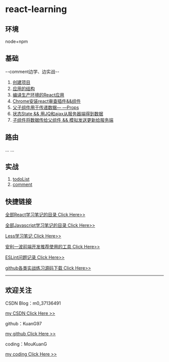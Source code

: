 # react-learning

## 环境
node+npm

## 基础
--comment边学、边实战--
1. [创建项目](https://blog.csdn.net/m0_37136491/article/details/81540232)
2. [应用的结构](https://blog.csdn.net/m0_37136491/article/details/81660651)
3. [编译生产环境的React应用](https://blog.csdn.net/m0_37136491/article/details/81661235)
4. [Chrome安装react审查插件&&组件](https://blog.csdn.net/m0_37136491/article/details/81662693)
5. [父子组件用于传递数据— —Props](https://blog.csdn.net/m0_37136491/article/details/81664137)
6. [状态State && 用JQ和ajax从服务器端得到数据](https://blog.csdn.net/m0_37136491/article/details/81666322)
7. [子组件将数据传给父组件 && 模拟发送更新给服务端](https://blog.csdn.net/m0_37136491/article/details/81667887)

## 路由
... ...

## 实战

1. [todoList](https://github.com/KuanG97/react-learning/todolist)
2. [comment](https://github.com/KuanG97/react-learning/tree/master/pro)

## 快捷链接

[全部React学习笔记的目录 Click Here>>](https://blog.csdn.net/m0_37136491/article/details/81538637)

[全部Javascript学习笔记的目录 Click Here>>](https://blog.csdn.net/m0_37136491/article/details/80991578)

[Less学习笔记 Click Here>>](https://blog.csdn.net/m0_37136491/article/details/81626197)

[安利一波前端开发推荐使用的工具 Click Here>>](https://blog.csdn.net/m0_37136491/article/details/81224160)

[ESLint问题记录 Click Here>>](https://blog.csdn.net/m0_37136491/article/details/81980728)

[github各类实战练习源码下载 Click Here>>](https://github.com/KuanG97)

----------

## 欢迎关注
CSDN Blog：m0_37136491

[my CSDN  Click Here  >>](https://blog.csdn.net/m0_37136491)

github：KuanG97

[my github  Click Here  >>](https://github.com/KuanG97)

coding：MouKuanG

[my coding  Click Here  >>](https://coding.net/u/MouKuanG)
